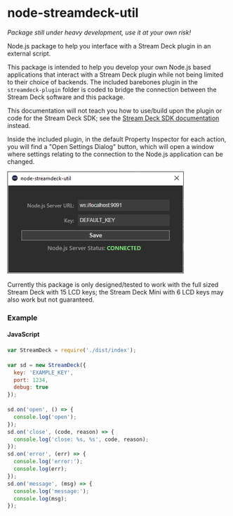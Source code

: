 # node-streamdeck-util

*Package still under heavy development, use it at your own risk!*

Node.js package to help you interface with a Stream Deck plugin in an external script.

This package is intended to help you develop your own Node.js based applications that interact with a Stream Deck plugin while not being limited to their choice of backends. The included barebones plugin in the `streamdeck-plugin` folder is coded to bridge the connection between the Stream Deck software and this package.

This documentation will not teach you how to use/build upon the plugin or code for the Stream Deck SDK; see the [Stream Deck SDK documentation](https://developer.elgato.com/documentation/stream-deck/sdk/overview/) instead.

Inside the included plugin, in the default Property Inspector for each action, you will find a "Open Settings Dialog" button, which will open a window where settings relating to the connection to the Node.js application can be changed.

![Settings Dialog](img/settings-dialog.png)

Currently this package is only designed/tested to work with the full sized Stream Deck with 15 LCD keys; the Stream Deck Mini with 6 LCD keys may also work but not guaranteed.

### Example

#### JavaScript

```javascript
var StreamDeck = require('./dist/index');

var sd = new StreamDeck({
  key: 'EXAMPLE_KEY',
  port: 1234,
  debug: true
});

sd.on('open', () => {
  console.log('open');
});
sd.on('close', (code, reason) => {
  console.log('close: %s, %s', code, reason);
});
sd.on('error', (err) => {
  console.log('error:');
  console.log(err);
});
sd.on('message', (msg) => {
  console.log('message:');
  console.log(msg);
});
```
